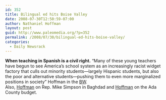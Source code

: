 ```yaml
---
id: 352
title: Bilingual ed hits Boise Valley
date: 2008-07-30T12:50:59-07:00
author: Nathaniel Hoffman
layout: post
guid: http://www.paleomedia.org/?p=352
permalink: /2008/07/30/bilingual-ed-hits-boise-valley/
categories:
  - Daily Newsrack
---
```

**When teaching in Spanish is a civil right.** &#8220;Many of these young teachers have begun to see America&#8217;s school system as an increasingly racist widget factory that culls out minority students—largely Hispanic students, but also the poor and alternative students—pushing them to even more marginalized positions in society&#8221; Hoffman in the [BW](http://www.boiseweekly.com/gyrobase/Content?oid=oid%3A316113).  
Also, [Hoffman](http://www.boiseweekly.com/gyrobase/Content?oid=oid%3A316115) on Rep. Mike Simpson in Baghdad and [Hoffman](http://www.boiseweekly.com/gyrobase/Content?oid=oid%3A316117) on the Ada County budget.